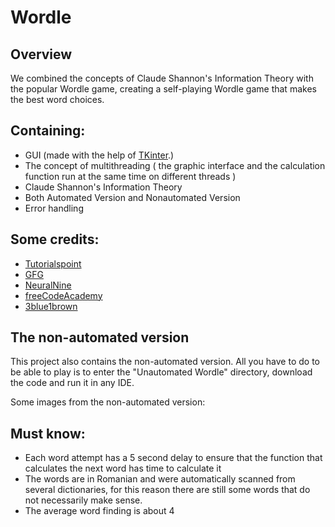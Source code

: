 # Wordle

## Overview

We combined the concepts of Claude Shannon's Information Theory with the popular Wordle game, creating a self-playing Wordle game that makes the best word choices.




## Containing:

- GUI (made with the help of [TKinter](https://docs.python.org/3/library/tkinter.html).)
- The concept of multithreading ( the graphic interface and the calculation function run at the same time on different threads )
- Claude Shannon's Information Theory
- Both Automated Version and Nonautomated Version
- Error handling

## Some credits:

- [Tutorialspoint](https://www.tutorialspoint.com/python/python_gui_programming.htm)
- [GFG](https://www.geeksforgeeks.org/python-tkinter-tutorial/)
- [NeuralNine](https://www.youtube.com/watch?v=ibf5cx221hk&ab_channel=NeuralNine)
- [freeCodeAcademy](https://www.youtube.com/watch?v=YXPyB4XeYLA&ab_channel=freeCodeCamp.org)
- [3blue1brown](https://www.youtube.com/watch?v=fRed0Xmc2Wg&ab_channel=3Blue1Brown)

## The non-automated version

This project also contains the non-automated version. All you have to do to be able to play is to enter the "Unautomated Wordle" directory, download the code and run it in any IDE.

Some images from the non-automated version:


## Must know:

- Each word attempt has a 5 second delay to ensure that the function that calculates the next word has time to calculate it
- The words are in Romanian and were automatically scanned from several dictionaries, for this reason there are still some words that do not necessarily make sense.
- The average word finding is about 4

